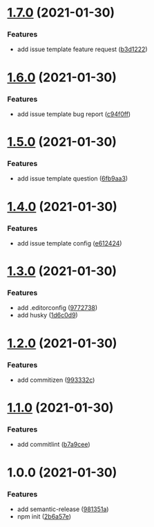 # [1.7.0](https://github.com/bromso/school-amazon-aws/compare/v1.6.0...v1.7.0) (2021-01-30)


### Features

* add issue template feature request ([b3d1222](https://github.com/bromso/school-amazon-aws/commit/b3d1222250dbe0f3964e1105b0d9f84f90468e5a))

# [1.6.0](https://github.com/bromso/school-amazon-aws/compare/v1.5.0...v1.6.0) (2021-01-30)


### Features

* add issue template bug report ([c94f0ff](https://github.com/bromso/school-amazon-aws/commit/c94f0ffd9e6c0901974ac1e16103ec34889b20b4))

# [1.5.0](https://github.com/bromso/school-amazon-aws/compare/v1.4.0...v1.5.0) (2021-01-30)


### Features

* add issue template question ([6fb9aa3](https://github.com/bromso/school-amazon-aws/commit/6fb9aa3d2e6d2aac0345361cb77058d9589fad94))

# [1.4.0](https://github.com/bromso/school-amazon-aws/compare/v1.3.0...v1.4.0) (2021-01-30)


### Features

* add issue template config ([e612424](https://github.com/bromso/school-amazon-aws/commit/e61242460337efc6d5adc041df7ec99b4611a50d))

# [1.3.0](https://github.com/bromso/school-amazon-aws/compare/v1.2.0...v1.3.0) (2021-01-30)


### Features

* add .editorconfig ([9772738](https://github.com/bromso/school-amazon-aws/commit/97727381d3ca1bb20afbe96884d38e283d67b541))
* add husky ([1d6c0d9](https://github.com/bromso/school-amazon-aws/commit/1d6c0d96a642fe8dba1fcb8cb9797dec15b3cedf))

# [1.2.0](https://github.com/bromso/school-amazon-aws/compare/v1.1.0...v1.2.0) (2021-01-30)


### Features

* add commitizen ([993332c](https://github.com/bromso/school-amazon-aws/commit/993332ca34786f1371e6f591bdd084fa388b2b29))

# [1.1.0](https://github.com/bromso/school-amazon-aws/compare/v1.0.0...v1.1.0) (2021-01-30)


### Features

* add commitlint ([b7a9cee](https://github.com/bromso/school-amazon-aws/commit/b7a9cee6810a2904ff6dc25c515d0f398cdfcff7))

# 1.0.0 (2021-01-30)


### Features

* add semantic-release ([981351a](https://github.com/bromso/school-amazon-aws/commit/981351a44c7d44dacd39e07082deb73ab9be97b3))
* npm init ([2b6a57e](https://github.com/bromso/school-amazon-aws/commit/2b6a57e77f0f17d789001382d0470ec4a8180141))
